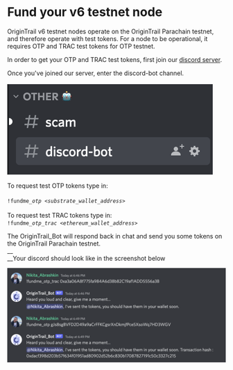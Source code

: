 # Fund your v6 testnet node

OriginTrail v6 testnet nodes operate on the OriginTrail Parachain testnet, and therefore operate with test tokens. For a node to be operational, it requires OTP and TRAC test tokens for OTP testnet.

In order to get your OTP and TRAC test tokens, first join our [discord server](https://discord.com/invite/FCgYk2S).

Once you've joined our server, enter the discord-bot channel.\
\
![](<../../.gitbook/assets/Screenshot 2022-08-19 at 14.25.28.png>)

To request test OTP tokens type in:\
\
`!fundme_`_`otp <substrate_wallet_address`_`>` \
\
To request test TRAC tokens type in:\
&#x20;`!fundme_`_`otp_trac <ethereum_wallet_address>`_

The OriginTrail\_Bot will respond back in chat and send you some tokens on the OriginTrail Parachain testnet.\
__\
__Your discord should look like in the screenshot below

![](<../../.gitbook/assets/Screenshot 2022-08-19 at 19.58.47.png>)
